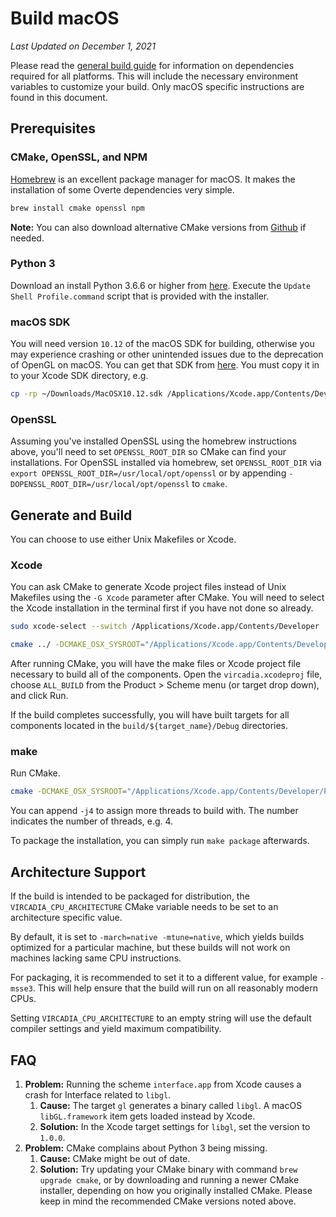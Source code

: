 # Build macOS

*Last Updated on December 1, 2021*

Please read the [general build guide](BUILD.md) for information on dependencies required for all platforms. This will include the necessary environment variables to customize your build. Only macOS specific instructions are found in this document.

## Prerequisites

### CMake, OpenSSL, and NPM

[Homebrew](https://brew.sh/) is an excellent package manager for macOS. It makes the installation of some Overte dependencies very simple.

```bash
brew install cmake openssl npm
```

**Note:** You can also download alternative CMake versions from [Github](https://github.com/Kitware/CMake/releases) if needed.

### Python 3

Download an install Python 3.6.6 or higher from [here](https://www.python.org/downloads/).
Execute the `Update Shell Profile.command` script that is provided with the installer.

### macOS SDK

You will need version `10.12` of the macOS SDK for building, otherwise you may experience crashing or other unintended issues due to the deprecation of OpenGL on macOS. You can get that SDK from [here](https://github.com/phracker/MacOSX-SDKs). You must copy it in to your Xcode SDK directory, e.g.

```bash
cp -rp ~/Downloads/MacOSX10.12.sdk /Applications/Xcode.app/Contents/Developer/Platforms/MacOSX.platform/Developer/SDKs/
```

### OpenSSL

Assuming you've installed OpenSSL using the homebrew instructions above, you'll need to set `OPENSSL_ROOT_DIR` so CMake can find your installations.
For OpenSSL installed via homebrew, set `OPENSSL_ROOT_DIR` via `export OPENSSL_ROOT_DIR=/usr/local/opt/openssl` or by appending `-DOPENSSL_ROOT_DIR=/usr/local/opt/openssl` to `cmake`.

## Generate and Build

You can choose to use either Unix Makefiles or Xcode.

### Xcode

You can ask CMake to generate Xcode project files instead of Unix Makefiles using the `-G Xcode` parameter after CMake. You will need to select the Xcode installation in the terminal first if you have not done so already.

```bash
sudo xcode-select --switch /Applications/Xcode.app/Contents/Developer

cmake ../ -DCMAKE_OSX_SYSROOT="/Applications/Xcode.app/Contents/Developer/Platforms/MacOSX.platform/Developer/SDKs/MacOSX10.12.sdk" -DCMAKE_OSX_DEPLOYMENT_TARGET=10.12 -DOPENSSL_ROOT_DIR=/usr/local/opt/openssl -G Xcode -DOSX_SDK=10.12  ..
```

After running CMake, you will have the make files or Xcode project file necessary to build all of the components. Open the `vircadia.xcodeproj` file, choose `ALL_BUILD` from the Product > Scheme menu (or target drop down), and click Run.

If the build completes successfully, you will have built targets for all components located in the `build/${target_name}/Debug` directories.

### make

Run CMake.

```bash
cmake -DCMAKE_OSX_SYSROOT="/Applications/Xcode.app/Contents/Developer/Platforms/MacOSX.platform/Developer/SDKs/MacOSX10.12.sdk" -DCMAKE_OSX_DEPLOYMENT_TARGET=10.12 -DOPENSSL_ROOT_DIR=/usr/local/opt/openssl -DOSX_SDK=10.12  ..
```

You can append `-j4` to assign more threads to build with. The number indicates the number of threads, e.g. 4.

To package the installation, you can simply run `make package` afterwards.

## Architecture Support

If the build is intended to be packaged for distribution, the `VIRCADIA_CPU_ARCHITECTURE`
CMake variable needs to be set to an architecture specific value.

By default, it is set to `-march=native -mtune=native`, which yields builds optimized for a particular
machine, but these builds will not work on machines lacking same CPU instructions.

For packaging, it is recommended to set it to a different value, for example `-msse3`. This will help ensure that the build will run on all reasonably modern CPUs.

Setting `VIRCADIA_CPU_ARCHITECTURE` to an empty string will use the default compiler settings and yield
maximum compatibility.

## FAQ

1. **Problem:** Running the scheme `interface.app` from Xcode causes a crash for Interface related to `libgl`.
    1. **Cause:** The target `gl` generates a binary called `libgl`. A macOS `libGL.framework` item gets loaded instead by Xcode.
    2. **Solution:** In the Xcode target settings for `libgl`, set the version to `1.0.0`.
2. **Problem:** CMake complains about Python 3 being missing.
    1. **Cause:** CMake might be out of date.
    2. **Solution:** Try updating your CMake binary with command `brew upgrade cmake`, or by downloading and running a newer CMake installer, depending on how you originally installed CMake. Please keep in mind the recommended CMake versions noted above.
